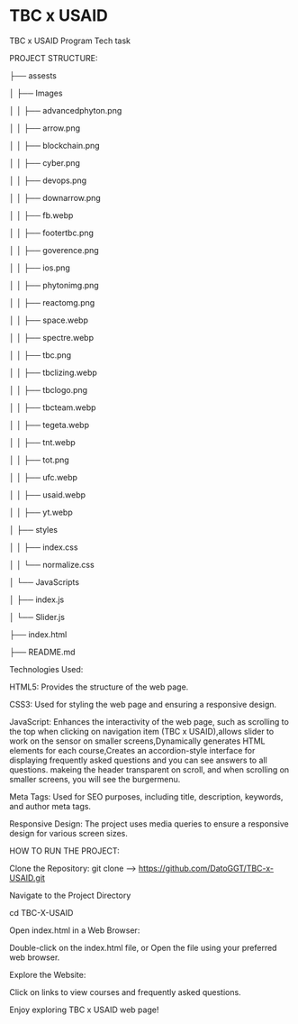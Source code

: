 # TBC x USAID

 TBC x USAID Program Tech task




PROJECT STRUCTURE:


  ├── assests
  
  │   ├── Images
  
  │   │   ├── advancedphyton.png
 
  │   │   ├── arrow.png
  
  │   │   ├── blockchain.png
  
  │   │   ├── cyber.png
  
  │   │   ├── devops.png
  
  │   │   ├── downarrow.png
  
  │   │   ├── fb.webp
  
  │   │   ├── footertbc.png
  
  │   │   ├── goverence.png
  
  │   │   ├── ios.png
  
  │   │   ├── phytonimg.png
  
  │   │   ├── reactomg.png
  
  │   │   ├── space.webp
  
  │   │   ├── spectre.webp
  
  │   │   ├── tbc.png
  
  │   │   ├── tbclizing.webp
  
  │   │   ├── tbclogo.png
  
  │   │   ├── tbcteam.webp
  
  │   │   ├── tegeta.webp
  
  │   │   ├── tnt.webp
  
  │   │   ├── tot.png
  
  │   │   ├── ufc.webp
  
  │   │   ├── usaid.webp
  
  │   │   ├── yt.webp
  
 
  
  │   ├── styles
  
  │   │   ├── index.css
  
  │   │   └── normalize.css
  
  │   └── JavaScripts
  
  │       ├── index.js
  
  │       └── Slider.js
  
  ├── index.html
  
  ├── README.md
  
  








Technologies Used:

HTML5: Provides the structure of the web page.

CSS3: Used for styling the web page and ensuring a responsive design.

JavaScript: Enhances the interactivity of the web page, such as scrolling to the 
top when clicking on  navigation item (TBC x USAID),allows slider to work on the sensor on smaller screens,Dynamically generates HTML elements for each course,Creates an accordion-style interface for displaying frequently asked questions and you can see answers to all questions. makeing the header transparent on scroll, and when scrolling on smaller screens, you will see the burgermenu.

Meta Tags: Used for SEO purposes, including title, description, keywords, and author meta tags.

Responsive Design: The project uses media queries to ensure a responsive design for various screen sizes.












HOW TO RUN THE PROJECT:

Clone the Repository:
git clone --> https://github.com/DatoGGT/TBC-x-USAID.git


Navigate to the Project Directory

cd  TBC-X-USAID


Open index.html in a Web Browser:

Double-click on the index.html file, or
Open the file using your preferred web browser.










Explore the Website:

Click on links to  view courses and frequently asked questions.


Enjoy exploring TBC x USAID web page!






